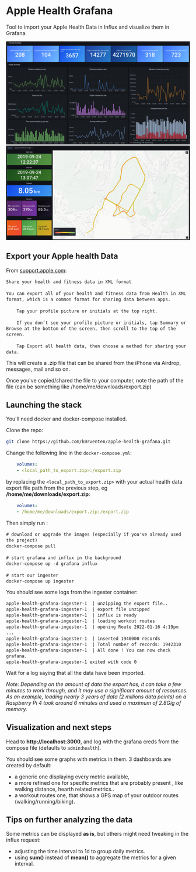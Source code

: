 # Apple Health Grafana

Tool to import your Apple Health Data in Influx and visualize them in Grafana.

![metrics](example1.png)
![routes](example2.png)

## Export your Apple health Data

From [support.apple.com](https://support.apple.com/guide/iphone/share-your-health-data-iph5ede58c3d/ios):
```
Share your health and fitness data in XML format

You can export all of your health and fitness data from Health in XML format, which is a common format for sharing data between apps.

    Tap your profile picture or initials at the top right.

    If you don’t see your profile picture or initials, tap Summary or Browse at the bottom of the screen, then scroll to the top of the screen.

    Tap Export all health data, then choose a method for sharing your data.
```

This will create a .zip file that can be shared from the iPhone via Airdrop, messages, mail and so on.

Once you've copied/shared the file to your computer, note the path of the file (can be something like /home/me/downloads/export.zip)

## Launching the stack

You'll need docker and docker-compose installed.

Clone the repo:

```sh
git clone https://github.com/k0rventen/apple-health-grafana.git
```

Change the following line in the `docker-compose.yml`:

```yaml
    volumes:
    - <local_path_to_export.zip>:/export.zip
```

by replacing the `<local_path_to_export.zip>` with your actual health data export file path from the previous step, eg __/home/me/downloads/export.zip__:

```yaml
    volumes:
    - /home/me/downloads/export.zip:/export.zip
```

Then simply run :

```
# download or upgrade the images (especially if you've already used the project)
docker-compose pull

# start grafana and influx in the background
docker-compose up -d grafana influx

# start our ingester
docker-compose up ingester
```


You should see some logs from the ingester container:
```
apple-health-grafana-ingester-1  | unzipping the export file..
apple-health-grafana-ingester-1  | export file unzipped
apple-health-grafana-ingester-1  | influx is ready
apple-health-grafana-ingester-1  | loading workout routes
apple-health-grafana-ingester-1  | opening Route 2022-01-16 4:19pm
...
apple-health-grafana-ingester-1  | inserted 1940000 records
apple-health-grafana-ingester-1  | Total number of records: 1942310
apple-health-grafana-ingester-1  | All done ! You can now check grafana.
apple-health-grafana-ingester-1 exited with code 0
```

Wait for a log saying that all the data have been imported.

_Note: Depending on the amount of data the export has, it can take a few minutes to work through, and it may use a significant amount of resources. As an example, loading nearly 3 years of data (2 millions data points) on a Raspberry Pi 4 took around 6 minutes and used a maximum of 2.8Gig of memory._


## Visualization and next steps


Head to __http://localhost:3000__, and log with the grafana creds from the compose file (defaults to `admin`:`health`).

You should see some graphs with metrics in them.
3 dashboards are created by default:
- a generic one displaying every metric available, 
- a more refined one for specific metrics that are probably present , like walking distance, hearth related metrics..
- a workout routes one, that shows a GPS map of your outdoor routes (walking/running/biking).


## Tips on further analyzing the data

Some metrics can be displayed __as is__, but others might need tweaking in the influx request:
- adjusting the time interval to 1d to group daily metrics.
- using __sum()__ instead of __mean()__ to aggregate the metrics for a given interval.
